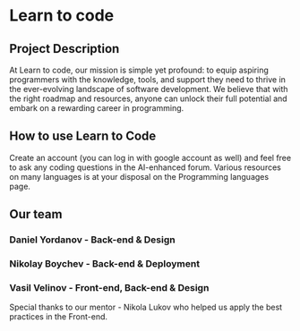 # Learn to code

## Project Description

At Learn to code, our mission is simple yet profound: to equip aspiring programmers with the knowledge, tools, and support they need to thrive in the ever-evolving landscape of software development. We believe that with the right roadmap and resources, anyone can unlock their full potential and embark on a rewarding career in programming.

## How to use Learn to Code

Create an account (you can log in with google account as well) and feel free to ask any coding questions in the AI-enhanced forum. Various resources on many languages is at your disposal on the Programming languages page.

## Our team

### Daniel Yordanov - Back-end & Design
### Nikolay Boychev - Back-end & Deployment
### Vasil Velinov - Front-end, Back-end & Design

Special thanks to our mentor - Nikola Lukov who helped us apply the best practices in the Front-end.
